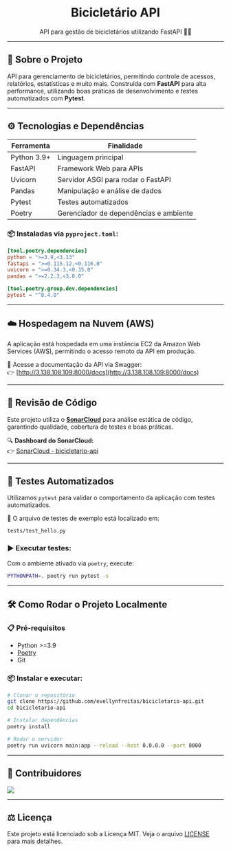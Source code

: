 
<div align="center">

  <h1>Bicicletário API</h1>
  
  <p>
    API para gestão de bicicletários utilizando FastAPI 🚴‍♀️<br>
  </p>
  
<!-- Badges -->

</div>

---

## 📌 Sobre o Projeto

API para gerenciamento de bicicletários, permitindo controle de acessos, relatórios, estatísticas e muito mais. Construída com **FastAPI** para alta performance, utilizando boas práticas de desenvolvimento e testes automatizados com **Pytest**.

---

## ⚙️ Tecnologias e Dependências

| Ferramenta      | Finalidade                            |
|-----------------|----------------------------------------|
| Python 3.9+     | Linguagem principal                    |
| FastAPI         | Framework Web para APIs                |
| Uvicorn         | Servidor ASGI para rodar o FastAPI     |
| Pandas          | Manipulação e análise de dados         |
| Pytest          | Testes automatizados                   |
| Poetry          | Gerenciador de dependências e ambiente |

### 📦 Instaladas via `pyproject.toml`:

```toml
[tool.poetry.dependencies]
python = ">=3.9,<3.13"
fastapi = ">=0.115.12,<0.116.0"
uvicorn = ">=0.34.3,<0.35.0"
pandas = ">=2.2.3,<3.0.0"

[tool.poetry.group.dev.dependencies]
pytest = "^8.4.0"
```

---

## ☁️ Hospedagem na Nuvem (AWS)

A aplicação está hospedada em uma instância EC2 da Amazon Web Services (AWS), permitindo o acesso remoto da API em produção.

🔗 Acesse a documentação da API via Swagger:  
👉 [http://3.138.108.109:8000/docs](http://3.138.108.109:8000/docs)

---

## 🔎 Revisão de Código

Este projeto utiliza o [**SonarCloud**](https://sonarcloud.io/) para análise estática de código, garantindo qualidade, cobertura de testes e boas práticas.

🔍 **Dashboard do SonarCloud:**  
👉 [SonarCloud - bicicletario-api](https://sonarcloud.io/project/overview?id=evellynfreitas_bicicletario-api)

---

## 🧪 Testes Automatizados

Utilizamos `pytest` para validar o comportamento da aplicação com testes automatizados.

📁 O arquivo de testes de exemplo está localizado em:

```
tests/test_hello.py
```

### ▶️ Executar testes:

Com o ambiente ativado via `poetry`, execute:

```bash
PYTHONPATH=. poetry run pytest -s
```

---

## 🛠️ Como Rodar o Projeto Localmente

### 📋 Pré-requisitos

- Python >=3.9
- [Poetry](https://python-poetry.org/docs/#installation)
- Git

### 📦 Instalar e executar:

```bash
# Clonar o repositório
git clone https://github.com/evellynfreitas/bicicletario-api.git
cd bicicletario-api

# Instalar dependências
poetry install

# Rodar o servidor
poetry run uvicorn main:app --reload --host 0.0.0.0 --port 8000
```

---

## 👥 Contribuidores

<a href="https://github.com/evellynfreitas/bicicletario-api/graphs/contributors">
  <img src="https://contrib.rocks/image?repo=evellynfreitas/bicicletario-api" />
</a>

---

## ⚖️ Licença

Este projeto está licenciado sob a Licença MIT. Veja o arquivo [LICENSE](https://github.com/evellynfreitas/bicicletario-api/blob/main/LICENSE) para mais detalhes.
